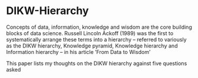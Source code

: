 # DIKW-Hierarchy
Concepts of data, information, knowledge and wisdom are the core building blocks of data science.  Russell Lincoln Ackoff (1989) was the first to systematically arrange these terms into a hierarchy – referred to variously as the DIKW hierarchy, Knowledge pyramid, Knowledge hierarchy and Information hierarchy – in his article ’From Data to Wisdom’

This paper lists my thoughts on the DIKW hierarchy against five questions asked
